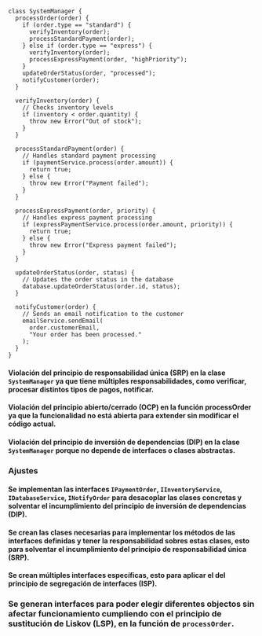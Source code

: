 ```
class SystemManager {
  processOrder(order) {
    if (order.type == "standard") {
      verifyInventory(order);
      processStandardPayment(order);
    } else if (order.type == "express") {
      verifyInventory(order);
      processExpressPayment(order, "highPriority");
    }
    updateOrderStatus(order, "processed");
    notifyCustomer(order);
  }

  verifyInventory(order) {
    // Checks inventory levels
    if (inventory < order.quantity) {
      throw new Error("Out of stock");
    }
  }

  processStandardPayment(order) {
    // Handles standard payment processing
    if (paymentService.process(order.amount)) {
      return true;
    } else {
      throw new Error("Payment failed");
    }
  }

  processExpressPayment(order, priority) {
    // Handles express payment processing
    if (expressPaymentService.process(order.amount, priority)) {
      return true;
    } else {
      throw new Error("Express payment failed");
    }
  }

  updateOrderStatus(order, status) {
    // Updates the order status in the database
    database.updateOrderStatus(order.id, status);
  }

  notifyCustomer(order) {
    // Sends an email notification to the customer
    emailService.sendEmail(
      order.customerEmail,
      "Your order has been processed."
    );
  }
}
```

#### Violación del principio de responsabilidad única (SRP) en la clase ```SystemManager``` ya que tiene múltiples responsabilidades, como verificar, procesar distintos tipos de pagos, notificar.

#### Violación del principio abierto/cerrado (OCP) en la función processOrder ya que la funcionalidad no está abierta para extender sin modificar el código actual.

#### Violación del principio de inversión de dependencias (DIP) en la clase ```SystemManager``` porque no depende de interfaces o clases abstractas.

### Ajustes

#### Se implementan las interfaces ```IPaymentOrder```, ```IInventoryService```, ```IDatabaseService```, ```INotifyOrder```  para desacoplar las clases concretas y solventar el incumplimiento del principio de inversión de dependencias (DIP).

#### Se crean las clases necesarias para implementar los métodos de las interfaces definidas y tener la responsabilidad sobres estas clases, esto para solventar el incumplimiento del principio de responsabilidad única (SRP).

#### Se crean múltiples interfaces específicas, esto para aplicar el del principio de segregación de interfaces (ISP).

### Se generan interfaces para poder elegir diferentes objectos sin afectar funcionamiento cumpliendo con el principio de sustitución de Liskov (LSP), en la función de ```processOrder```.